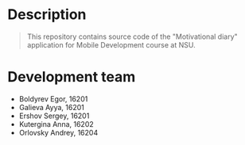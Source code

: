 # Description
> This repository contains source code of the "Motivational diary" application for Mobile Development course at NSU.

# Development team
* Boldyrev Egor, 16201  
* Galieva Ayya, 16201
* Ershov Sergey, 16201
* Kutergina Anna, 16202  
* Orlovsky Andrey, 16204  
